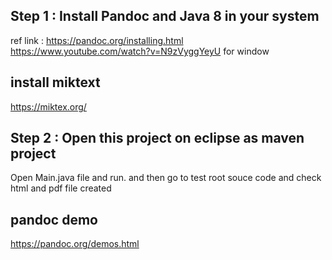 ## Step 1 : Install Pandoc and Java 8 in your system 
ref link : https://pandoc.org/installing.html
https://www.youtube.com/watch?v=N9zVyggYeyU for window
## install miktext
https://miktex.org/
## Step 2 : Open this project on eclipse as maven project 
Open Main.java file and run. and then go to test root souce code and check html and pdf file created 



## pandoc demo 
https://pandoc.org/demos.html